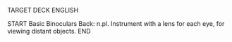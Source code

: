 TARGET DECK
ENGLISH

START
Basic
Binoculars
Back: n.pl. Instrument with a lens for each eye, for viewing distant objects.
END
